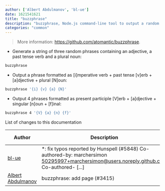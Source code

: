 ```yaml
---
author: ['Albert Abdulmanov', 'bl-ue']
date: 1621541621
title: "buzzphrase"
description: "buzzphrase, Node.js command-line tool to output a random buzzphrase."
categories: "common"
---
```

> More information: <https://github.com/atomantic/buzzphrase>.

- Generate a string of three random phrases containing an adjective, a past tense verb and a plural noun:

```bash
buzzphrase
```

- Output a phrase formatted as [i]mperative verb + past tense [v]erb + [a]djective + plural [N]oun:

```bash
buzzphrase '{i} {v} {a} {N}'
```

- Output 4 phrases formatted as present participle [V]erb + [a]djective + singular [n]oun + [f]inal:

```bash
buzzphrase 4 '{V} {a} {n} {f}'
```
List of changes to this documentation


Author | Description | ISO 8601 Date | GitHub link
------|-----|-----|-----
[bl-ue](mailto:54780737+bl-ue@users.noreply.github.com) | *: fix typos reported by Hunspell (#5848) Co-authored-by: marchersimon <50295997+marchersimon@users.noreply.github.com> Co-authored- [...] | 2021-05-20T22:13:41 | [8ebd171d6f00](https://github.com/tldr-pages/tldr/commit/8ebd171d6f001698709fefc02b1fd5cc9f3a99c4)
[Albert Abdulmanov](mailto:albert.abdu@gmail.com) | buzzphrase: add page (#3415) | 2019-10-18T13:07:08 | [d980056efd31](https://github.com/tldr-pages/tldr/commit/d980056efd31cbabc3ac983b7173b403fb24b095)

